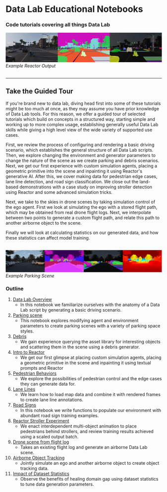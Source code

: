 # Data Lab Educational Notebooks

### Code tutorials covering all things Data Lab

![Reactor scene](reactor/images/introduction/reactor_intro_scooter.jpg)
*Example Reactor Output*
<br><br>

---

## Take the Guided Tour

If you're brand new to data lab, diving head first into some of these tutorials might be too much at once, as they may assume you have prior knowledge of Data Lab tools. For this reason, we offer a guided tour of selected tutorials which build on concepts in a structured way, starting simple and working up to more complex usage, establishing generally useful Data Lab skills while giving a high level view of the wide variety of supported use cases.

First, we review the process of configuring and rendering a basic driving scenario, which establishes the general structure of all Data Lab scripts. Then, we explore changing the environment and generator parameters to change the nature of the scene as we create parking and debris scenarios. Next, we get our first experience with custom simulation agents, placing a geometric primitive into the scene and inpainting it using Reactor's generative AI. After this, we cover making data for pedestrian edge cases, lane line detection, and road sign classification. We close out the land-based demonstrations with a case study on improving stroller detection using Reactor and some advanced simulation tricks.

Next, we take to the skies in drone scenes by taking simulation control of the ego agent. First we look at simulating the ego with a stored flight path, which may be obtained from real drone flight logs. Next, we interpolate between two points to generate a custom flight path, and relate this path to another airborne object to the scene.

Finally we will look at calculating statistics on our generated data, and how these statistics can affect model training.
<br><br>

![Parking scene](parking/images/parking_overview/parking_scene.jpg)
*Example Parking Scene*

### Outline

1. [Data Lab Overview](general_use/data_lab_overview.ipynb)
    - In this notebook we familiarize ourselves with the anatomy of a Data Lab script by generating a basic driving scenario.
2. [Parking scene](parking/parking_overview.ipynb)
    - This notebook explores modifying agent and environment parameters to create parking scenes with a variety of parking space styles.
3. [Debris](road_debris/debris.ipynb)
    - We gain experience querying the asset library for interesting objects and scattering them in the scene using a debris generator.
4. [Intro to Reactor](reactor/introduction.ipynb)
    - We get our first glimpse at placing custom simulation agents, placing a geometric primitive in the scene and inpainting it using textual prompts and Reactor
5. [Pedestrian Behaviors](pedestrians/pedestrians_around_ego.ipynb)
    - We explore the possibilities of pedestrian control and the edge cases they can generate data for.
6. [Lane Lines](lane_lines/lane_lines_2d.ipynb)
    - We learn how to load map data and combine it with rendered frames to create lane line annotations.
7. [Road Signs](road_signs/road_signs.ipynb)
    - In this notebook we write functions to populate our environment with abundant road sign training examples.
8. [Reactor Stroller Experiment](reactor/stroller_experiment.ipynb)
    - We enact interdependent multi-object animation to place pedestrians behind strollers, and review training results achieved using a scaled output batch.
9. [Drone scene from flight log](drones/drone_from_flight_log.ipynb)
    - Takes an existing flight log and generate an airborne Data Lab scene.
10. [Airborne Object Tracking](drones/airborne_object_tracking.ipynb)
    - Jointly simulate an ego and another airborne object to create object tracking data.
11. [Impact of Dataset Statistics](general_use/dataset_statistics.ipynb)
    - Observe the benefits of healing domain gap using dataset statistics to tune data generation parameters.
